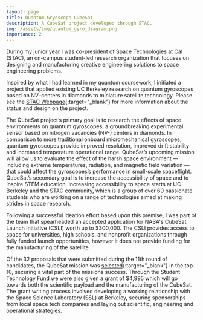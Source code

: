 ```yaml
---
layout: page
title: Quantum Gryoscope CubeSat
description: A CubeSat project developed through STAC.
img: /assets/img/quantum_gyro_diagram.png
importance: 2
---
```


During my junior year I was co-president of Space Technologies at Cal (STAC), an on-campus student-led research organization that focuses on designing and manufacturing creative engineering solutions to space engineering problems.

Inspired by what I had learned in my quantum coursework, I initiated a project that applied existing UC Berkeley research on quantum gyroscopes based on NV–centers in diamonds to miniature satellite technology. Please see the [STAC Webpage](https://stac.berkeley.edu/project/qubesat){:target="\_blank"} for more information about the status and design on the project.

The QubeSat project’s primary goal is to research the effects of space environments on quantum gyroscopes, a groundbreaking experimental sensor based on nitrogen vacancies (NV-) centers in diamonds. In comparison to more traditional onboard micromechanical gyroscopes, quantum gyroscopes provide improved resolution, improved drift stability and increased temperature operational range. QubeSat’s upcoming mission will allow us to evaluate the effect of the harsh space environment — including extreme temperatures, radiation, and magnetic field variation — that could affect the gyroscopes’s performance in small-scale spaceflight. QubeSat’s secondary goal is to increase the accessibility of space and to inspire STEM education. Increasing accessibility to space starts at UC Berkeley and the STAC community, which is a group of over 60 passionate students who are working on a range of technologies aimed at making strides in space research. 

Following a successful ideation effort based upon this premise, I was part of the team that spearheaded an accepted application for NASA's CubeSat Launch Initiative (CSLI) worth up to $300,000. The CSLI provides access to space for universities, high schools, and nonprofit organizations through fully funded launch opportunities, however it does not provide funding for the manufacturing of the satellite.

Of the 32 proposals that were submitted during the 11th round of candidates, the QubeSat mission was [selected](https://www.nasa.gov/feature/nasa-announces-11th-round-of-candidates-for-cubesat-space-missions){:target="\_blank"} in the top 10, securing a vital part of the missions success. Through the Student Technology Fund we were also given a grant of $4,995 which will go towards both the scientific payload and the manufacturing of the CubeSat. The grant writing process involved developing a working relationship with the Space Science Laboratory (SSL) at Berkeley, securing sponsorships from local space tech companies and laying out scientific, engineering and operational strategies.
